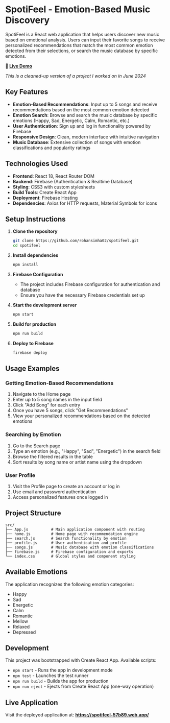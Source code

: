 # SpotiFeel - Emotion-Based Music Discovery

SpotiFeel is a React web application that helps users discover new music based on emotional analysis. Users can input their favorite songs to receive personalized recommendations that match the most common emotion detected from their selections, or search the music database by specific emotions.

**🎵 [Live Demo](https://spotifeel-57b89.web.app/)**

*This is a cleaned-up version of a project I worked on in June 2024*

## Key Features

- **Emotion-Based Recommendations**: Input up to 5 songs and receive recommendations based on the most common emotion detected
- **Emotion Search**: Browse and search the music database by specific emotions (Happy, Sad, Energetic, Calm, Romantic, etc.)
- **User Authentication**: Sign up and log in functionality powered by Firebase
- **Responsive Design**: Clean, modern interface with intuitive navigation
- **Music Database**: Extensive collection of songs with emotion classifications and popularity ratings

## Technologies Used

- **Frontend**: React 18, React Router DOM
- **Backend**: Firebase (Authentication & Realtime Database)
- **Styling**: CSS3 with custom stylesheets
- **Build Tools**: Create React App
- **Deployment**: Firebase Hosting
- **Dependencies**: Axios for HTTP requests, Material Symbols for icons

## Setup Instructions

1. **Clone the repository**
   ```bash
   git clone https://github.com/rohansimha02/spotifeel.git
   cd spotifeel
   ```

2. **Install dependencies**
   ```bash
   npm install
   ```

3. **Firebase Configuration**
   - The project includes Firebase configuration for authentication and database
   - Ensure you have the necessary Firebase credentials set up

4. **Start the development server**
   ```bash
   npm start
   ```

5. **Build for production**
   ```bash
   npm run build
   ```

6. **Deploy to Firebase**
   ```bash
   firebase deploy
   ```

## Usage Examples

### Getting Emotion-Based Recommendations
1. Navigate to the Home page
2. Enter up to 5 song names in the input field
3. Click "Add Song" for each entry
4. Once you have 5 songs, click "Get Recommendations"
5. View your personalized recommendations based on the detected emotions

### Searching by Emotion
1. Go to the Search page
2. Type an emotion (e.g., "Happy", "Sad", "Energetic") in the search field
3. Browse the filtered results in the table
4. Sort results by song name or artist name using the dropdown

### User Profile
1. Visit the Profile page to create an account or log in
2. Use email and password authentication
3. Access personalized features once logged in

## Project Structure

```
src/
├── App.js          # Main application component with routing
├── home.js         # Home page with recommendation engine
├── search.js       # Search functionality by emotion
├── profile.js      # User authentication and profile
├── songs.js        # Music database with emotion classifications
├── firebase.js     # Firebase configuration and exports
└── index.css       # Global styles and component styling
```

## Available Emotions

The application recognizes the following emotion categories:
- Happy
- Sad
- Energetic
- Calm
- Romantic
- Mellow
- Relaxed
- Depressed

## Development

This project was bootstrapped with Create React App. Available scripts:
- `npm start` - Runs the app in development mode
- `npm test` - Launches the test runner
- `npm run build` - Builds the app for production
- `npm run eject` - Ejects from Create React App (one-way operation)

## Live Application

Visit the deployed application at: **https://spotifeel-57b89.web.app/**